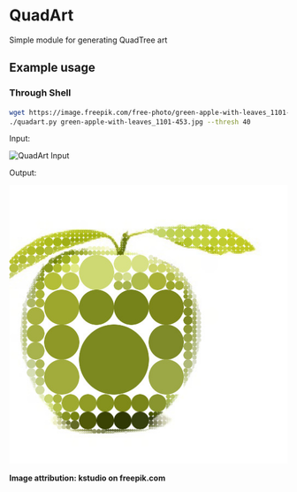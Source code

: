 # QuadArt

Simple module for generating QuadTree art

## Example usage

### Through Shell

```bash
wget https://image.freepik.com/free-photo/green-apple-with-leaves_1101-453.jpg
./quadart.py green-apple-with-leaves_1101-453.jpg --thresh 40
```

Input:

![QuadArt Input](https://image.freepik.com/free-photo/green-apple-with-leaves_1101-453.jpg)

Output:

![QuadArt Output](examples/green-apple-quadart.jpg)

__Image attribution: kstudio on freepik.com__
